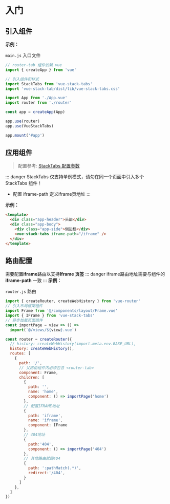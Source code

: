 # 入门

## 引入组件

**示例：**

`main.js` 入口文件

```javascript {5,6,14}
// router-tab 组件依赖 vue 
import { createApp } from 'vue'

// 引入组件和样式
import StackTabs from 'vue-stack-tabs'
import 'vue-stack-tab/dist/lib/vue-stack-tabs.css'

import App from './App.vue'
import router from './router'

const app = createApp(App)

app.use(router)
app.use(VueStackTabs)

app.mount('#app')
```

## 应用组件

> 配置参考: [StackTabs 配置参数](../../api/README.md#routertab-配置参数)

::: danger
StackTabs 仅支持单例模式，请勿在同一个页面中引入多个 StackTabs 组件！
* 配置 iframe-path 定义iframe页地址
:::

**示例：**

```html {5}
<template>
  <div class="app-header">头部</div>
  <div class="app-body">
    <div class="app-side">侧边栏</div>
    <vue-stack-tabs iframe-path="/iframe" />
  </div>
</template>
```

## 路由配置

需要配置**iframe**路由以支持**Iframe 页签**
::: danger
iframe路由地址需要与组件的 **iframe-path** 一致
:::
**示例：**

`router.js` 路由

```javascript {16,25,26,27}
import { createRouter, createWebHistory } from 'vue-router'
// 引入布局框架组件
import Frame from '@/components/layout/Frame.vue'
import { IFrame } from 'vue-stack-tabs'
// 异步加载页面组件
const importPage = view => () =>
  import(`@/views/${view}.vue`)

const router = createRouter({
  // history: createWebHistory(import.meta.env.BASE_URL),
  history: createWebHistory(),
  routes: [
    {
      path: '/',
      // 父路由组件内必须包含 <router-tab>
      component: Frame,
      children: [
        {
          path: '',
          name: 'home',
          component: () => importPage('home')
        },
        // 配置IFRAME地址
        {
          path: 'iframe',
          name: 'iframe',
          component: IFrame
        },
        // 404地址
        {
          path:'404',
          component: () => importPage('404')
        },
        // 其他路由就跳404
        {
          path: ':pathMatch(.*)',
          redirect:'/404',
        }
      ]
    },
  ]
})
```